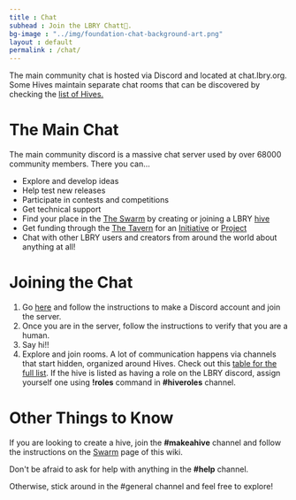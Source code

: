 ```yaml
---
title : Chat
subhead : Join the LBRY Chatt💬.
bg-image : "../img/foundation-chat-background-art.png"
layout : default
permalink : /chat/
---
```


The main community chat is hosted via Discord and located at chat.lbry.org.
Some Hives maintain separate chat rooms that can be discovered by checking the [list of Hives.](../swarm/#hives)

# The Main Chat
The main community discord is a massive chat server used by over 68000 community members.
There you can...

- Explore and develop ideas
- Help test new releases
- Participate in contests and competitions
- Get technical support
- Find your place in the [The Swarm](../swarm) by creating or joining a LBRY [hive](../swarm/#hives)
- Get funding through the [The Tavern](../tavern/) for an [Initiative](../tavern/#initiatives) or [Project](../tavern/#project_grants)
- Chat with other LBRY users and creators from around the world about anything at all!

# Joining the Chat

1. Go [here](https://discord.gg/YfnFhmV) and follow the instructions to make a Discord account and join the server.
2. Once you are in the server, follow the instructions to verify that you are a human.
3. Say hi!!
4. Explore and join rooms.
A lot of communication happens via channels that start hidden, organized around Hives. Check out this [table for the full list](../swarm/#hives).
If the hive is listed as having a role on the LBRY discord, assign yourself one using **!roles** command in **#hiveroles** channel.

# Other Things to Know

If you are looking to create a hive, join the **#makeahive** channel and follow the instructions on the [Swarm](../swarm/) page of this wiki.

Don't be afraid to ask for help with anything in the **#help** channel.

Otherwise, stick around in the #general channel and feel free to explore!
